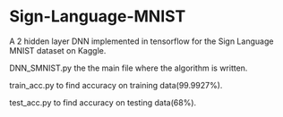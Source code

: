 # Sign-Language-MNIST
A 2 hidden layer DNN implemented in tensorflow for the Sign Language MNIST dataset on Kaggle.

DNN_SMNIST.py the the main file where the algorithm is written.

train_acc.py to find accuracy on training data(99.9927%).

test_acc.py to find accuracy on testing data(68%).
